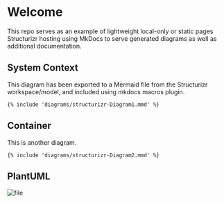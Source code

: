 # Welcome

This repo serves as an example of lightweight local-only or static pages Structurizr hosting using MkDocs to serve generated diagrams as well as additional documentation.

## System Context

This diagram has been exported to a Mermaid file from the Structurizr workspace/model, and included using mkdocs macros plugin.

```mermaid
{% include 'diagrams/structurizr-Diagram1.mmd' %}
```

## Container

This is another diagram.

```mermaid
{% include 'diagrams/structurizr-Diagram2.mmd' %}
```

## PlantUML

![file](diagrams/out/basic.png)
